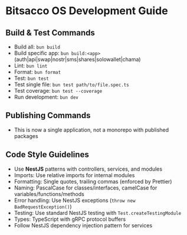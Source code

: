 # Bitsacco OS Development Guide

## Build & Test Commands
- Build all: `bun build`
- Build specific app: `bun build:<app>` (auth|api|swap|nostr|sms|shares|solowallet|chama)
- Lint: `bun lint`
- Format: `bun format`
- Test: `bun test`
- Test single file: `bun test path/to/file.spec.ts`
- Test coverage: `bun test --coverage`
- Run development: `bun dev`

## Publishing Commands
- This is now a single application, not a monorepo with published packages

## Code Style Guidelines
- Use **NestJS** patterns with controllers, services, and modules
- Imports: Use relative imports for internal modules
- Formatting: Single quotes, trailing commas (enforced by Prettier)
- Naming: PascalCase for classes/interfaces, camelCase for variables/functions/methods
- Error handling: Use NestJS exceptions (`throw new BadRequestException()`)
- Testing: Use standard NestJS testing with `Test.createTestingModule`
- Types: TypeScript with gRPC protocol buffers
- Follow NestJS dependency injection pattern for services